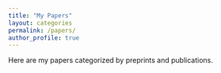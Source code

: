 ```yaml
---
title: "My Papers"
layout: categories
permalink: /papers/
author_profile: true
---
```


Here are my papers categorized by preprints and publications.